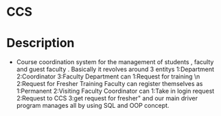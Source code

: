 # CCS
# Description 
* Course coordination system for the management of students , faculty and guest faculty .
Basically it revolves around 3 entitys 1:Department 2:Coordinator 3:Faculty
Department can 1:Request for training \n 2:Request for Fresher Training 
Faculty can register themselves as 1:Permanent 2:Visiting Faculty
Coordinator can  1:Take in login request 2:Request to CCS  3:get request for fresher"
and our main driver program manages all by using SQL and OOP concept. 
